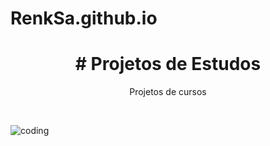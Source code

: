 # RenkSa.github.io

<h1 align="center"> # Projetos de Estudos </h1>

<p align="center"> Projetos de cursos </p>

<br>

![coding](https://user-images.githubusercontent.com/82468145/171639629-edc31b3f-a01b-4988-83e7-e8d48a50deb8.gif)
